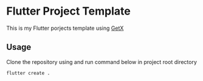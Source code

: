 # Flutter Project Template

This is my Flutter porjects template using [GetX](https://pub.dev/packages/get)

## Usage

Clone the repository using and run command below in project root directory

```cmd
flutter create .
```
